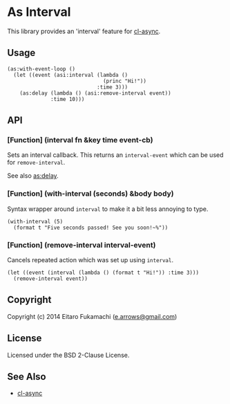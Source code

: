 # As Interval

This library provides an 'interval' feature for [cl-async](https://github.com/orthecreedence/cl-async).

## Usage

```common-lisp
(as:with-event-loop ()
  (let ((event (asi:interval (lambda ()
                               (princ "Hi!"))
                             :time 3)))
    (as:delay (lambda () (asi:remove-interval event))
              :time 10)))
```

## API

### \[Function] (interval fn &key time event-cb)

Sets an interval callback. This returns an `interval-event` which can be used for `remove-interval`.

See also [as:delay](http://orthecreedence.github.io/cl-async/events#delay).

### \[Function] (with-interval (seconds) &body body)

Syntax wrapper around `interval` to make it a bit less annoying to type.

```common-lisp
(with-interval (5)
  (format t "Five seconds passed! See you soon!~%"))
```

### \[Function] (remove-interval interval-event)

Cancels repeated action which was set up using `interval`.

```common-lisp
(let ((event (interval (lambda () (format t "Hi!")) :time 3)))
  (remove-interval event))
```

## Copyright

Copyright (c) 2014 Eitaro Fukamachi (e.arrows@gmail.com)

## License

Licensed under the BSD 2-Clause License.

## See Also

* [cl-async](https://github.com/orthecreedence/cl-async)
